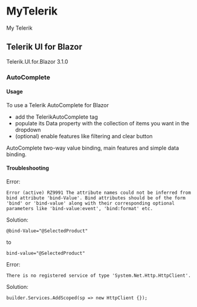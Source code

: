 # MyTelerik

My Telerik

## Telerik UI for Blazor

Telerik.UI.for.Blazor 3.1.0

### AutoComplete

#### Usage

To use a Telerik AutoComplete for Blazor

- add the TelerikAutoComplete tag
- populate its Data property with the collection of items you want in the dropdown
- (optional) enable features like filtering and clear button

AutoComplete two-way value binding, main features and simple data binding.

#### Troubleshooting

Error:

```
Error (active) RZ9991 The attribute names could not be inferred from bind attribute 'bind-Value'. Bind attributes should be of the form 'bind' or 'bind-value' along with their corresponding optional parameters like 'bind-value:event', 'bind:format' etc.
```

Solution:

`@bind-Value="@SelectedProduct"`

to

`bind-value="@SelectedProduct"`

Error:

```
There is no registered service of type 'System.Net.Http.HttpClient'.
```

Solution:

```
builder.Services.AddScoped(sp => new HttpClient {});
```
